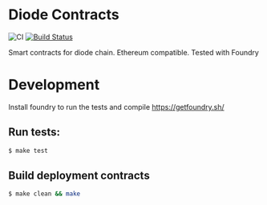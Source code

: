 # Diode Contracts
![CI](https://github.com/diodechain/diode_contract/workflows/CI/badge.svg)
[![Build Status](https://travis-ci.com/diodechain/diode_contract.svg?branch=master)](https://travis-ci.com/diodechain/diode_contract)

Smart contracts for diode chain. Ethereum compatible. Tested with Foundry

# Development

Install foundry to run the tests and compile https://getfoundry.sh/

## Run tests:

```BASH
$ make test
```

## Build deployment contracts

```BASH
$ make clean && make
```
